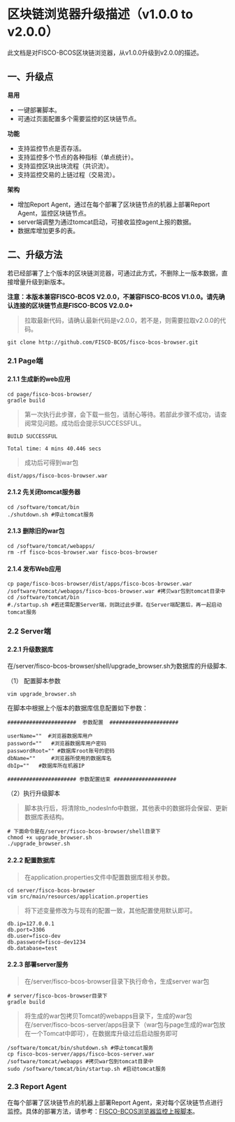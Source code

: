 # 区块链浏览器升级描述（v1.0.0 to v2.0.0）

此文档是对FISCO-BCOS区块链浏览器，从v1.0.0升级到v2.0.0的描述。

## 一、升级点

**易用**

- 一键部署脚本。
- 可通过页面配置多个需要监控的区块链节点。

**功能**

- 支持监控节点是否存活。
- 支持监控多个节点的各种指标（单点统计）。
- 支持监控区块出块流程（共识流）。
- 支持监控交易的上链过程（交易流）。

**架构**

- 增加Report Agent，通过在每个部署了区块链节点的机器上部署Report Agent，监控区块链节点。
- server端调整为通过tomcat启动，可接收监控agent上报的数据。
- 数据库增加更多的表。



## 二、升级方法

若已经部署了上个版本的区块链浏览器，可通过此方式，不删除上一版本数据，直接增量升级到新版本。

**注意：本版本兼容FISCO-BCOS V2.0.0，不兼容FISCO-BCOS V1.0.0。请先确认连接的区块链节点是FISCO-BCOS V2.0.0+**

> 拉取最新代码，请确认最新代码是v2.0.0，若不是，则需要拉取v2.0.0的代码。

``` shell
git clone http://github.com/FISCO-BCOS/fisco-bcos-browser.git
```

### 2.1 Page端

#### 2.1.1 生成新的web应用

```shell
cd page/fisco-bcos-browser/
gradle build
```

> 第一次执行此步骤，会下载一些包，请耐心等待。若部此步骤不成功，请查阅常见问题。成功后会提示SUCCESSFUL。

```shell
BUILD SUCCESSFUL

Total time: 4 mins 40.446 secs
```

> 成功后可得到war包

```shell
dist/apps/fisco-bcos-browser.war
```

#### 2.1.2 先关闭tomcat服务器

```shell
cd /software/tomcat/bin
./shutdown.sh #停止tomcat服务
```

#### 2.1.3 删除旧的war包

```shell
cd /software/tomcat/webapps/
rm -rf fisco-bcos-browser.war fisco-bcos-browser
```

#### 2.1.4 发布Web应用

```shell
cp page/fisco-bcos-browser/dist/apps/fisco-bcos-browser.war /software/tomcat/webapps/fisco-bcos-browser.war #拷贝war包到tomcat目录中
cd /software/tomcat/bin
#./startup.sh #若还需配置Server端，则跳过此步骤。在Server端配置后，再一起启动tomcat服务

```

### 2.2 Server端

#### 2.2.1 升级数据库

在/server/fisco-bcos-browser/shell/upgrade_browser.sh为数据库的升级脚本.

（1） 配置脚本参数

```shell
vim upgrade_browser.sh
```

在脚本中根据上个版本的数据库信息配置如下参数：

```shell
######################  参数配置  ######################

userName=""  #浏览器数据库用户
password=""   #浏览器数据库用户密码
passwordRoot="" #数据库root账号的密码
dbName=""     #浏览器所使用的数据库名
dbIp=""   #数据库所在机器IP

###################### 参数配置结束 #################### 
```

（2）执行升级脚本

> 脚本执行后，将清除tb_nodesInfo中数据，其他表中的数据将会保留、更新数据库表结构。

```shell
# 下面命令是在/server/fisco-bcos-browser/shell目录下
chmod +x upgrade_browser.sh
./upgrade_browser.sh
```

#### 2.2.2 配置数据库

> 在application.properties文件中配置数据库相关参数。

```shell
cd server/fisco-bcos-browser 
vim src/main/resources/application.properties
```

> 将下述变量修改为与现有的配置一致，其他配置使用默认即可。

```shell
db.ip=127.0.0.1
db.port=3306
db.user=fisco-dev
db.password=fisco-dev1234
db.database=test
```

#### 2.2.3 部署server服务

> 在/server/fisco-bcos-browser目录下执行命令，生成server war包

```shell
# server/fisco-bcos-browser目录下
gradle build
```

> 将生成的war包拷贝Tomcat的webapps目录下，生成的war包在/server/fisco-bcos-server/apps目录下（war包与page生成的war包放在一个Tomcat中即可），在数据库升级过后启动服务即可

```shell
/software/tomcat/bin/shutdown.sh #停止tomcat服务
cp fisco-bcos-server/apps/fisco-bcos-server.war /software/tomcat/webapps #拷贝war包到tomcat目录中
sudo /software/tomcat/bin/startup.sh #启动tomcat服务
```

### 2.3 Report Agent

在每个部署了区块链节点的机器上部署Report Agent，来对每个区块链节点进行监控。具体的部署方法，请参考：[FISCO-BCOS浏览器监控上报脚本](report/README.md)。















